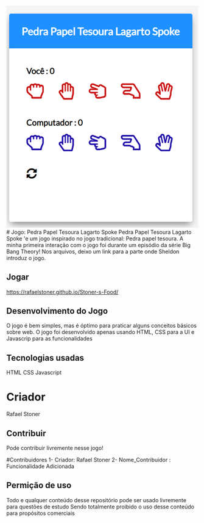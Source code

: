 <div align="center">
<img src="/Interface.PNG"></img>
</div>
# Jogo: Pedra Papel Tesoura Lagarto Spoke
Pedra Papel Tesoura Lagarto Spoke 'e um jogo inspirado no jogo tradicional: Pedra papel tesoura.
A minha primeira interação com o jogo foi durante um episódio da série Big Bang Theory! Nos arquivos, deixo um link para a parte onde Sheldon introduz o jogo.



## Jogar
https://rafaelstoner.github.io/Stoner-s-Food/


## Desenvolvimento do Jogo
O jogo é bem simples, mas é óptimo para praticar alguns conceitos básicos sobre web.
O jogo foi desenvolvido apenas usando HTML, CSS para a UI e Javascrip para as funcionalidades


## Tecnologias usadas
HTML
CSS
Javascript

# Criador
Rafael Stoner


## Contribuir
Pode contribuir livremente nesse jogo! 

#Contribuidores 
1- Criador: Rafael Stoner 
2- Nome_Contribuidor : Funcionalidade Adicionada

## Permição de uso
Todo e qualquer conteúdo desse repositório pode ser usado livremente para questões de estudo
Sendo totalmente proibido o uso desse conteúdo para propósitos comerciais
